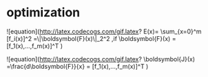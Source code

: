 # optimization  
![equation](http://latex.codecogs.com/gif.latex? E(x)= \\sum_{x=0}^m [f_i(x)]^2 =\\|\\boldsymbol{F}(x)\\|_2^2 ,if \\boldsymbol{F}(x) = [f_1(x),...,f_m(x)]^T )

![equation](http://latex.codecogs.com/gif.latex? \\boldsymbol{J}(x) =\\frac{d\\boldsymbol{F}}{x} =  [f_1(x),...,f_m(x)]^T )



